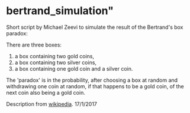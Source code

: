 # bertrand_simulation"
Short script by Michael Zeevi to simulate the result of the Bertrand's box paradox:

There are three boxes:

1. a box containing two gold coins,
2. a box containing two silver coins,
3. a box containing one gold coin and a silver coin.

The 'paradox' is in the probability, after choosing a box at random and withdrawing
one coin at random, if that happens to be a gold coin, of the next coin also being
a gold coin.

Description from [wikipedia](https://en.wikipedia.org/wiki/Bertrand's_box_paradox).
17/1/2017  
